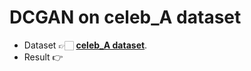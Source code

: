  # DCGAN on celeb_A dataset
 - Dataset 👉🏻 **[celeb_A dataset](https://www.kaggle.com/jessicali9530/celeba-dataset)**.
 - Result 👉 
